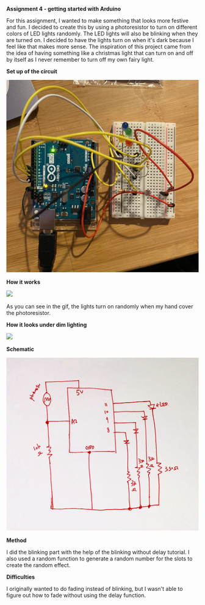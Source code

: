 **Assignment 4 - getting started with Arduino**

For this assignment, I wanted to make something that looks more festive and fun. I decided to create this by using a photoresistor to turn on different
colors of LED lights randomly. The LED lights will also be blinking when they are turned on. I decided to have the lights turn on when it's dark because I feel like that makes more sense. The inspiration of this project came from the idea of having something like a christmas light that can turn on and off by itself as I never remember to turn off my own fairy light.

**Set up of the circuit**

![](setup.jpg)

**How it works**

![](light_on.GIF)

As you can see in the gif, the lights turn on randomly when my hand cover the photoresistor. 

**How it looks under dim lighting**

![](light_off.GIF)

**Schematic**

![](Schematic.jpg)

**Method**

I did the blinking part with the help of the blinking without delay tutorial. I also used a random function to generate a random number for the slots to create the random effect.

**Difficulties**

I originally wanted to do fading instead of blinking, but I wasn't able to figure out how to fade without using the delay function. 
